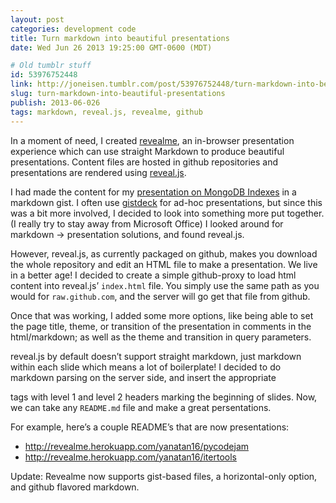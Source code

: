 ```yaml
---
layout: post
categories: development code
title: Turn markdown into beautiful presentations
date: Wed Jun 26 2013 19:25:00 GMT-0600 (MDT)

# Old tumblr stuff
id: 53976752448
link: http://joneisen.tumblr.com/post/53976752448/turn-markdown-into-beautiful-presentations
slug: turn-markdown-into-beautiful-presentations
publish: 2013-06-026
tags: markdown, reveal.js, revealme, github
---
```



In a moment of need, I created [revealme](http://revealme.herokuapp.com), an in-browser presentation experience which can use straight Markdown to produce beautiful presentations. Content files are hosted in github repositories and presentations are rendered using [reveal.js](http://lab.hakim.se/reveal-js/).

I had made the content for my [presentation on MongoDB Indexes](http://revealme.herokuapp.com/yanatan16/mongodb-indexing-presentation) in a markdown gist. I often use [gistdeck](https://github.com/nzoschke/gistdeck) for ad-hoc presentations, but since this was a bit more involved, I decided to look into something more put together. (I really try to stay away from Microsoft Office) I looked around for markdown -\> presentation solutions, and found reveal.js.

However, reveal.js, as currently packaged on github, makes you download the whole repository and edit an HTML file to make a presentation. We live in a better age! I decided to create a simple github-proxy to load html content into reveal.js’ `index.html` file. You simply use the same path as you would for `raw.github.com`, and the server will go get that file from github.

Once that was working, I added some more options, like being able to set the page title, theme, or transition of the presentation in comments in the html/markdown; as well as the theme and transition in query parameters.

reveal.js by default doesn’t support straight markdown, just markdown within each slide which means a lot of boilerplate! I decided to do markdown parsing on the server side, and insert the appropriate

tags with level 1 and level 2 headers marking the beginning of slides. Now, we can take any `README.md` file and make a great persentations.

For example, here’s a couple README’s that are now presentations:

-   <http://revealme.herokuapp.com/yanatan16/pycodejam>
-   <http://revealme.herokuapp.com/yanatan16/itertools>

Update: Revealme now supports gist-based files, a horizontal-only option, and github flavored markdown.

